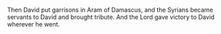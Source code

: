 Then David put garrisons in Aram of Damascus, and the Syrians became servants to David and brought tribute. And the Lord gave victory to David wherever he went.
